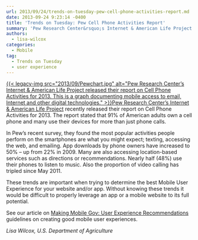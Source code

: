 ```yaml
---
url: 2013/09/24/trends-on-tuesday-pew-cell-phone-activities-report.md
date: 2013-09-24 9:23:14 -0400
title: 'Trends on Tuesday: Pew Cell Phone Activities Report'
summary: 'Pew Research Center&rsquo;s Internet & American Life Project recently released their report on Cell Phone Activities for 2013. The report stated'
authors:
  - lisa-wilcox
categories:
  - Mobile
tag:
  - Trends on Tuesday
  - user experience
---
```


[{{< legacy-img src="2013/09/Pewchart.jpg" alt="Pew Research Center’s Internet & American Life Project released their report on Cell Phone Activities for 2013. This is a graph documenting mobile access to email, Internet and other digital technologies." >}}](https://s3.amazonaws.com/sitesusa/wp-content/uploads/sites/212/2013/09/Pewchart.jpg)[Pew Research Center’s Internet & American Life Project](http://www.pewinternet.org/) recently released their report on Cell Phone Activities for 2013. The report stated that 91% of American adults own a cell phone and many use their devices for more than just phone calls.

In Pew&#8217;s recent survey, they found the most popular activities people perform on the smartphones are what you might expect; texting, accessing the web, and emailing. App downloads by phone owners have increased to 50%  &#8211; up from 22% in 2009. Many are also accessing location-based services such as directions or recommendations. Nearly half (48%) use their phones to listen to music. Also the proportion of video calling has tripled since May 2011.
  
These trends are important when trying to determine the best Mobile User Experience for your website and/or app. Without knowing these trends it would be difficult to properly leverage an app or a mobile website to its full potential.

See our article on [Making Mobile Gov: User Experience Recommendations](https://digitalgov.sites.usa.gov/resources/mobile-user-experience-guidelines-and-recommendations/ "Mobile User Experience Guidelines and Recommendations") guidelines on creating good mobile user experiences.

_Lisa Wilcox, U.S. Department of Agriculture_